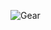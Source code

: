 
![Gear](<img width="406" alt="image" src="https://github.com/wonuola-y/gear/assets/57100593/afc961c0-f645-4c13-a60c-f6cfe56eb1b0">
)  

